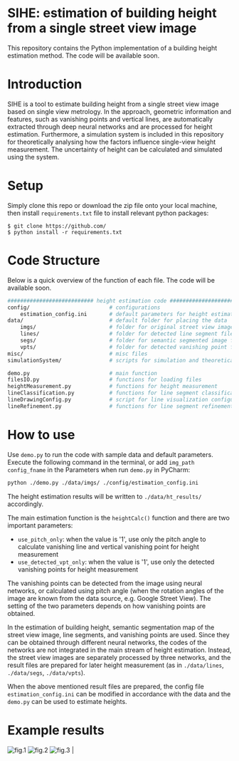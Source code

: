 # SIHE: estimation of building height from a single street view image 
This repository contains the Python implementation of a building height estimation method. The code will be available soon.

# Introduction
SIHE is a tool to estimate building height from a single street view image based on single view metrology. In the approach, geometric information and features, such as vanishing points and vertical lines, are automatically extracted through deep neural networks and are processed for height estimation. Furthermore, a simulation system is included in this repository for theoretically analysing how the factors influence single-view height measurement. The uncertainty of height can be calculated and simulated using the system.

# Setup
Simply clone this repo or download the zip file onto your local machine, then install `requirements.txt` file to install relevant python packages:

```
$ git clone https://github.com/
$ python install -r requirements.txt
```

# Code Structure
Below is a quick overview of the function of each file. The code will be available soon.

```bash
########################### height estimation code ###########################    
config/                         # configurations
    estimation_config.ini       # default parameters for height estimation
data/                           # default folder for placing the data
    imgs/                       # folder for original street view images
    lines/                      # folder for detected line segment files
    segs/                       # folder for semantic segmented image files
    vpts/                       # folder for detected vanishing point files
misc/                           # misc files
simulationSystem/               # scripts for simulation and theoretical analysis

demo.py                         # main function
filesIO.py                      # functions for loading files
heightMeasurement.py            # functions for height measurement
lineClassification.py           # functions for line segment classification
lineDrawingConfig.py            # script for line visualization configuration
lineRefinement.py               # functions for line segment refinement
```

# How to use
Use `demo.py` to run the code with sample data and default parameters. Execute the following command in the terminal, or add `img_path config_fname` in the Parameters when run `demo.py` in PyCharm:
```bash
python ./demo.py ./data/imgs/ ./config/estimation_config.ini
```

The height estimation results will be written to `./data/ht_results/` accordingly.

The main estimation function is the `heightCalc()` function and 
there are two important parameters:

* `use_pitch_only`: when the value is '1', use only the pitch angle to calculate 
  vanishing line and vertical vanishing point for height measurement
* `use_detected_vpt_only`: when the value is '1', use only the detected vanishing
  points for height measurement
  
The vanishing points can be detected from the image using neural networks, 
or calculated using pitch angle (when the rotation angles of the image are known 
from the data source, e.g. Google Street View). The setting of the two parameters
depends on how vanishing points are obtained.

In the estimation of building height, semantic segmentation map of the street view 
image, line segments, and vanishing points are used. Since they can be obtained 
through different neural networks, the codes of the networks are not integrated 
in the main stream of height estimation. Instead, the street view images are 
separately processed by three networks, and the result files are prepared for later
height measurement (as in `./data/lines`, `./data/segs`, `./data/vpts`).

When the above mentioned result files are prepared, the config file `estimation_config.ini` 
can be modified in accordance with the data and the `demo.py` can be used to estimate heights.

# Example results
![fig.1](./misc/figs/00000_1.png) ![fig.2](./misc/figs/00000_2.png) ![fig.3](./misc/figs/00002_1.png)        |


